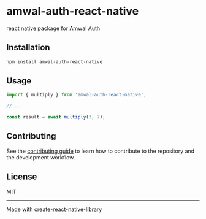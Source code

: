 # amwal-auth-react-native

react native package for Amwal Auth

## Installation

```sh
npm install amwal-auth-react-native
```

## Usage

```js
import { multiply } from 'amwal-auth-react-native';

// ...

const result = await multiply(3, 7);
```

## Contributing

See the [contributing guide](CONTRIBUTING.md) to learn how to contribute to the repository and the development workflow.

## License

MIT

---

Made with [create-react-native-library](https://github.com/callstack/react-native-builder-bob)
